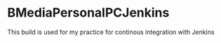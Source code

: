 # BMediaPersonalPCJenkins
This build is used for my practice for continous integration with Jenkins

